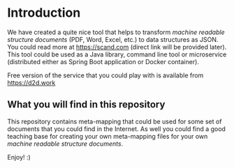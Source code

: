# Introduction

We have created a quite nice tool that helps to transform _machine readable structure documents_ (PDF, Word, Excel, etc.)
to data structures as JSON. You could read more at https://scand.com (direct link will be provided later). This tool
could be used as a Java library, command line tool or microservice (distributed either as Spring Boot application or
Docker container).

Free version of the service that you could play with is available from https://d2d.work

## What you will find in this repository

This repository contains meta-mapping that could be used for some set of documents that you could find in the Internet.
As well you could find a good teaching base for creating your own meta-mapping files for your own _machine readable
structure documents_.

Enjoy! :)
